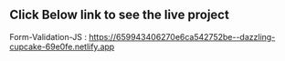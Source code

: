 ## Click Below link to see the live project
Form-Validation-JS : https://659943406270e6ca542752be--dazzling-cupcake-69e0fe.netlify.app
